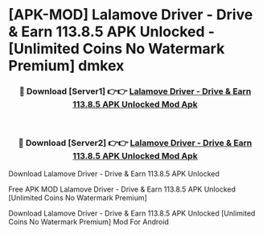 # [APK-MOD] Lalamove Driver - Drive & Earn 113.8.5 APK Unlocked - [Unlimited Coins No Watermark Premium] dmkex



<div align="center">
<h3>🔴 Download [Server1] 👉👉 <a href="https://momento.my/?title=Lalamove_Driver_-_Drive_&_Earn_113.8.5_APK_Unlocked">Lalamove Driver - Drive & Earn 113.8.5 APK Unlocked Mod Apk</a></h3><br>

<h3>🔴 Download [Server2] 👉👉 <a href="https://momento.my/?title=Lalamove_Driver_-_Drive_&_Earn_113.8.5_APK_Unlocked">Lalamove Driver - Drive & Earn 113.8.5 APK Unlocked Mod Apk</a></h3>
</div>



Download Lalamove Driver - Drive & Earn 113.8.5 APK Unlocked 

Free APK MOD Lalamove Driver - Drive & Earn 113.8.5 APK Unlocked [Unlimited Coins No Watermark Premium]

Download Lalamove Driver - Drive & Earn 113.8.5 APK Unlocked [Unlimited Coins No Watermark Premium] Mod For Android
